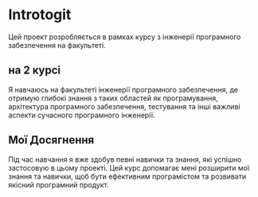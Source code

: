 # Introtogit
Цей проект розробляється в рамках курсу з інженерії програмного забезпечення на факультеті. 

## на 2 курсі

Я навчаюсь на факультеті інженерії програмного забезпечення, де отримую глибокі знання з таких областей як програмування, архітектура програмного забезпечення, тестування та інші важливі аспекти сучасного програмного інженерії.

## Мої Досягнення

Під час навчання я вже здобув певні навички та знання, які успішно застосовую в цьому проекті. Цей курс допомагає мені розширити мої знання та навички, щоб бути ефективним програмістом та розвивати якісний програмний продукт.


